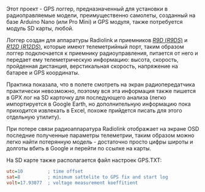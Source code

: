 Этот проект - GPS логгер, предназначенный для установки в радиоправляемые модели, преимущественно самолеты, созданный на базе Arduino Nano (или Pro Mini) и GPS модуля, также потребуется модуль SD карты, любой.

Логгер создан для аппаратуры Radiolink и приемников [*R9D* (*R9DS*)](http://www.radiolink.com.cn/doce/product-detail-120.html) и [*R12D* (*R12DS*)](http://www.radiolink.com.cn/doce/product-detail-126.html), которые имеют телеметрийный порт, таким образом логгер подключается к приемнику радиоуправления, питается от него и передает ему телеметрическую информацию: высота, скорость, пройденная дистанция, верстикальная скорость, напряжение на батарее и GPS координаты.

Практика показала, что в полете смотреть на экран радиопередатчика практически невозможно, поэтому вся эта информация также пишется в GPX лог на SD карточку для последующего анализа (легко импортируется в Google Earth, но дополнительную информацию пока приходится извлекать в Excel, похоже прийдется писать для этого отдельную утилиту).

При потере связи радиоаппаратура Radiolink отображает на экране OSD последние полученные параметры телеметрии, таким образом можно легко найти потерянную модель - достаточно просто цифры широты и долготы вбить в Google и перейти по ссылке на карты.

На SD карте также располагается файл настроек GPS.TXT:

```ini
utc=10         ; time offset
sat=8          ; minimum sattelite to GPS fix and start log
volt=17.93077  ; voltage measurement koeffitient
```